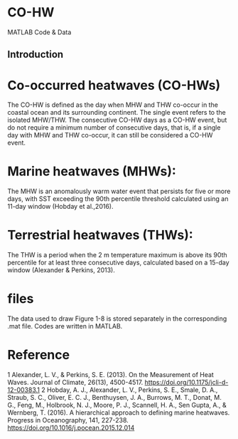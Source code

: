 # CO-HW
MATLAB Code & Data
## Introduction

# Co-occurred heatwaves (CO-HWs)
The CO-HW is defined as the day when MHW and THW co-occur in the coastal ocean and its surrounding continent. The single event refers to the isolated MHW/THW. The consecutive CO-HW days as a CO-HW event, but do not require a minimum number of consecutive days, that is, if a single day with MHW and THW co-occur, it can still be considered a CO-HW event.
# Marine heatwaves (MHWs):
The MHW is an anomalously warm water event that persists for five or more days, with SST exceeding the 90th percentile threshold calculated using an 11-day window (Hobday et al.,2016).
# Terrestrial heatwaves (THWs):
The THW is a period when the 2 m temperature maximum is above its 90th percentile for at least three consecutive days, calculated based on a 15-day window (Alexander & Perkins, 2013).
# files
The data used to draw Figure 1-8 is stored separately in the corresponding .mat file.
Codes are written in MATLAB.
# Reference
1 Alexander, L. V., & Perkins, S. E. (2013). On the Measurement of Heat Waves. Journal of Climate, 26(13), 4500-4517. https://doi.org/10.1175/jcli-d-12-00383.1 
2 Hobday, A. J., Alexander, L. V., Perkins, S. E., Smale, D. A., Straub, S. C., Oliver, E. C. J., Benthuysen, J. A., Burrows, M. T., Donat, M. G., Feng, M., Holbrook, N. J., Moore, P. J., Scannell, H. A., Sen Gupta, A., & Wernberg, T. (2016). A hierarchical approach to defining marine heatwaves. Progress in Oceanography, 141, 227-238. https://doi.org/10.1016/j.pocean.2015.12.014 
